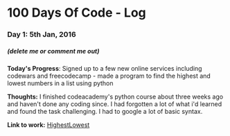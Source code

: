 # 100 Days Of Code - Log

### Day 1: 5th Jan, 2016
##### (delete me or comment me out)

**Today's Progress**: Signed up to a few new online services including codewars and freecodecamp - made a program to find the highest and lowest numbers in a list using python

**Thoughts:** I finished codeacademy's python course about three weeks ago and haven't done any coding since. I had forgotten a lot of what i'd learned and found the task challenging. I had to google a lot of basic syntax.

**Link to work:** [HighestLowest](https://github.com/mlabo/100-days-of-code/blob/master/HighestLowest.py)

